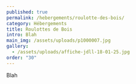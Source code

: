 ```yaml
---
published: true
permalink: /hebergements/roulotte-des-bois/
category: Hébergements
title: Roulottes de Bois
intro: Blah
main_img: /assets/uploads/p1000007.jpg
gallery:
  - /assets/uploads/affiche-jdll-18-01-25.jpg
order: "30"
---
```

Blah
